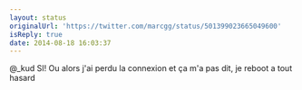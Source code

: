 ```yaml
---
layout: status
originalUrl: 'https://twitter.com/marcgg/status/501399023665049600'
isReply: true
date: 2014-08-18 16:03:37
---
```


@_kud SI! Ou alors j'ai perdu la connexion et ça m'a pas dit, je reboot a tout hasard
